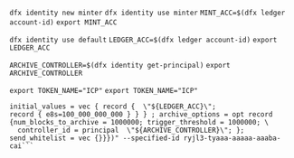 
```dfx identity new minter```
```dfx identity use minter```
```MINT_ACC=$(dfx ledger account-id)```
```export MINT_ACC```


```dfx identity use default``` 
```LEDGER_ACC=$(dfx ledger account-id)```
```export LEDGER_ACC```


```ARCHIVE_CONTROLLER=$(dfx identity get-principal)```
```export ARCHIVE_CONTROLLER```


```export TOKEN_NAME="ICP"```
```export TOKEN_NAME="ICP"```


```dfx deploy icp_ledger --argument "(variant {Init =record {minting_account = \"${MINT_ACC}\";
initial_values = vec { record {  \"${LEDGER_ACC}\";
record { e8s=100_000_000_000 } } } ; archive_options = opt record {num_blocks_to_archive = 1000000; trigger_threshold = 1000000; \
  controller_id = principal  \"${ARCHIVE_CONTROLLER}\"; }; send_whitelist = vec {}}})" --specified-id ryjl3-tyaaa-aaaaa-aaaba-cai```
